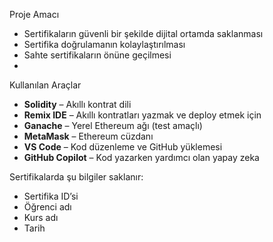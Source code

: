 
Proje Amacı

- Sertifikaların güvenli bir şekilde dijital ortamda saklanması
- Sertifika doğrulamanın kolaylaştırılması
- Sahte sertifikaların önüne geçilmesi
- 
Kullanılan Araçlar

- **Solidity** – Akıllı kontrat dili
- **Remix IDE** – Akıllı kontratları yazmak ve deploy etmek için
- **Ganache** – Yerel Ethereum ağı (test amaçlı)
- **MetaMask** – Ethereum cüzdanı
- **VS Code** – Kod düzenleme ve GitHub yüklemesi
- **GitHub Copilot** – Kod yazarken yardımcı olan yapay zeka

 Sertifikalarda şu bilgiler saklanır:
  - Sertifika ID’si
  - Öğrenci adı
  - Kurs adı
  - Tarih
